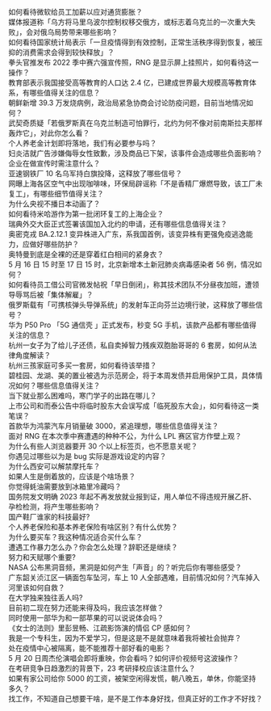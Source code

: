 如何看待微软给员工加薪以应对通货膨胀？  
媒体报道称「乌方将马里乌波尔控制权移交俄方，或标志着乌克兰的一次重大失败」，会对俄乌局势带来哪些影响？  
如何看待国家统计局表示「一旦疫情得到有效控制，正常生活秩序得到恢复，被压抑的消费需求会得到较快释放」？  
拳头官推发布 2022 季中赛六强宣传照，RNG 是显示屏上挂照片，如何看待这一操作？  
教育部表示我国接受高等教育的人口达 2.4 亿，已建成世界最大规模高等教育体系，有哪些值得关注的信息？  
朝鲜新增 39.3 万发烧病例，政治局紧急协商会讨论防疫问题，目前当地情况如何？  
武契奇质疑「若俄罗斯真在乌克兰制造可怕罪行，北约为何不像对前南斯拉夫那样轰炸它」，对此你怎么看？  
个人养老金计划即将落地，我们有必要参与吗？  
妇炎洁就广告涉嫌侮辱女性致歉，涉及商品已下架，该事件会造成哪些负面影响？企业在做宣传时需注意什么？  
亚速钢铁厂 10 名乌军持白旗投降，这释放了哪些信号？  
网曝上海各区空气中出现咖啡味，环保局辟谣称「不是香精厂爆燃导致，该工厂未复工」，有哪些细节值得关注？  
为什么央视不播日本动画了？  
如何看待米哈游作为第一批闭环复工的上海企业？  
瑞典外交大臣正式签署该国加入北约的申请，还有哪些信息值得关注？  
奥密克戎 BA.2.12.1 变异株进入广东，系我国首例，该变异株有更强免疫逃逸能力，应做好哪些防护？  
奥特曼到底是全裸的还是穿着红白相间的紧身衣？  
5 月 16 日 15 时至 17 日 15 时，北京新增本土新冠肺炎病毒感染者 56 例，情况如何？  
如何看待员工借公司官微发帖祝「早日倒闭」，称其技术团队不分昼夜加班，遭领导辱骂后被「集体解雇」？  
俄罗斯载有「可携核弹头导弹系统」的发射车正向芬兰边境行驶，这释放了哪些信号？  
华为 P50 Pro 「5G 通信壳 」正式发布，秒变 5G 手机，该款产品都有哪些值得关注的信息？  
杭州一女子为了给儿子还债，私自卖掉智力残疾双胞胎哥哥的 6 套房，如何从法律角度解读？  
杭州三孩家庭可多买一套房，如何看待该举措？  
碧桂园、龙湖、美的置业被选为示范房企，将于本周发债并启用保护工具，具体情况如何？哪些信息值得关注？  
当下就业那么困难吗，寒门学子的出路在哪儿？  
上市公司和而泰公告中将临时股东大会误写成「临死股东大会」，如何看待这一类笔误？  
首款华为鸿蒙汽车月销量破 3000，紧追理想，哪些信息值得关注？  
面对 RNG 在本次季中赛遭遇的种种不公，为什么 LPL 赛区官方作壁上观？  
为什么有些人浏览器要开 30 个以上标签页，也不愿意关呢？  
你遇见过哪些以为是 bug 实际是游戏设定的内容？  
为什么西安可以解禁摩托车？  
如果人生是倒着放的，应该是个啥场景？  
你觉得蚝油需要放到冰箱里冷藏吗？  
国务院发文明确 2023 年起不再发放就业报到证，用人单位不得违规开展乙肝、孕检检测，将产生哪些影响？  
国产鞋厂谁家的科技最好?  
个人养老保险和基本养老保险有啥区别？有什么优势？  
为什么要买车？我这种情况适合买什么车？  
遭遇工作暴力怎么办？你会怎么处理？辞职还是继续？  
努力和天赋哪个重要?  
NASA 公布黑洞音频，黑洞是如何产生「声音」的？听完后你有哪些感受？  
广东韶关浈江区一辆面包车坠河，车上 10 人全部遇难，目前情况如何？汽车掉入河里该如何自救？  
在大学独来独往丢人吗?  
目前初二现在努力还能来得及吗，我应该怎样做？  
同时使用一部华为和一部苹果的可以说说体会吗？  
《女士的法则》里彭昱畅、江疏影饰演的情侣 CP 感如何？  
我是一个专科生，因为不爱学习，但是这是不是就意味着我将被社会抛弃？  
处在疫情中心被隔离，能不能推荐十部好看的电影？  
5 月 20 日周杰伦演唱会即将重映，你会看吗？如何评价视频号这波操作？  
在考研竞争日趋激烈的背景下，23 考研择校应该注意什么？  
如果有家公司给你 5000 的工资，被架空闲得发慌，朝八晚五，单休，你能坚持多久？  
找工作，不知道自己想要干啥，是不是工作本身好找，但真正好的工作才不好找？  
